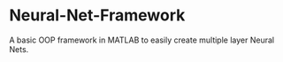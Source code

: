 # Neural-Net-Framework

A basic OOP framework in MATLAB to easily create multiple layer Neural Nets. 
